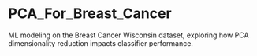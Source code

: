 # PCA_For_Breast_Cancer
ML modeling on the Breast Cancer Wisconsin dataset, exploring how PCA dimensionality reduction impacts classifier performance.
